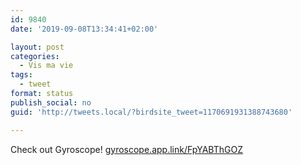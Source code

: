 ```yaml
---
id: 9840
date: '2019-09-08T13:34:41+02:00'

layout: post
categories:
  - Vis ma vie
tags:
  - tweet
format: status
publish_social: no
guid: 'http://tweets.local/?birdsite_tweet=1170691931388743680'

---
```


Check out Gyroscope! [gyroscope.app.link/FpYABThGOZ](https://gyroscope.app.link/FpYABThGOZ)